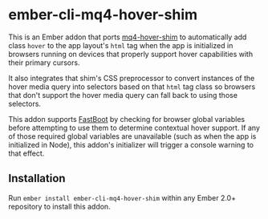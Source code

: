 # ember-cli-mq4-hover-shim

This is an Ember addon that ports [mq4-hover-shim](http://github.com/twbs/mq4-hover-shim) to automatically add class `hover` to the app layout's `html` tag when the app is initialized in browsers running on devices that properly support hover capabilities with their primary cursors.

It also integrates that shim's CSS preprocessor to convert instances of the hover media query into selectors based on that `html` tag class so browsers that don't support the hover media query can fall back to using those selectors.

This addon supports [FastBoot]() by checking for browser global variables before attempting to use them to determine contextual hover support. If any of those required global variables are unavailable (such as when the app is initialized in Node), this addon's initializer will trigger a console warning to that effect.

## Installation

Run `ember install ember-cli-mq4-hover-shim` within any Ember 2.0+ repository to install this addon.
